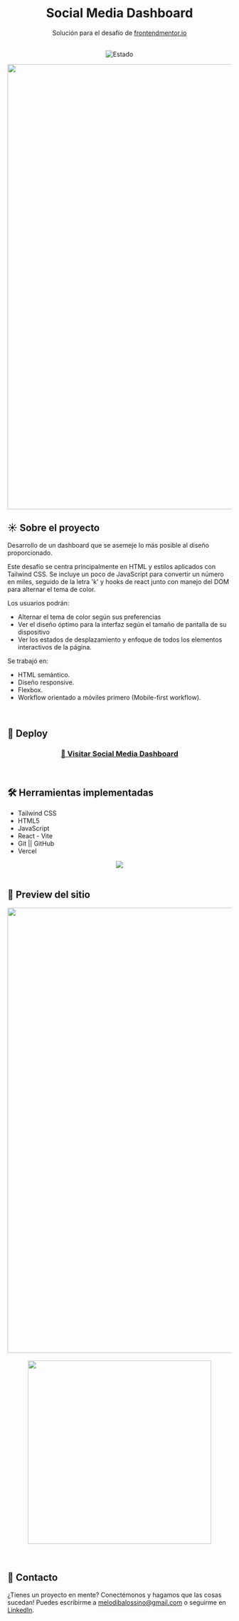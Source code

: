 <h1 align="center"> Social Media Dashboard </h1>
<div align="center">
   Solución para el desafío de  <a href="https://www.frontendmentor.io/challenges/social-media-dashboard-with-theme-switcher-6oY8ozp_H" target="_blank">frontendmentor.io</a>
</div>
<div align="center">
<br />
   
   ![Estado](https://img.shields.io/badge/Estado:-COMPLETO-green)

</div>
<img src="public\readme\responsive.PNG" alt="" width="1000px" />

## ☀️ Sobre el proyecto
Desarrollo de un dashboard que se asemeje lo más posible al diseño proporcionado.

Este desafío se centra principalmente en HTML y estilos aplicados con Tailwind CSS. Se incluye un poco de JavaScript para convertir un número en miles, seguido de la letra 'k' y hooks de react junto con manejo del DOM para alternar el tema de color.

Los usuarios podrán:
- Alternar el tema de color según sus preferencias
- Ver el diseño óptimo para la interfaz según el tamaño de pantalla de su dispositivo
- Ver los estados de desplazamiento y enfoque de todos los elementos interactivos de la página.

Se trabajó en:
- HTML semántico.
- Diseño responsive.
- Flexbox.
- Workflow orientado a móviles primero (Mobile-first workflow).
<br />

## 🔎 Deploy
<div align="center">
  <h3>
    <a href="https://social-media-dashboard-sage-theta.vercel.app/" target="_blank" >
      🔗 Visitar Social Media Dashboard
    </a>
</div>
<br />

## 🛠️ Herramientas implementadas 
  - Tailwind CSS
  - HTML5
  - JavaScript
  - React - Vite
  - Git || GitHub
  - Vercel

<div align="center">
    <a href="https://skillicons.dev">
      <img src="https://skillicons.dev/icons?i=tailwind,html,js,react,vite,git,github" />
    </a>
</div>
<br />

## 📸 Preview del sitio
<img src="public\readme\desktop.png" alt="" width="1000px" /> 
<br /><br />
<div align="center">
<img src="public\readme\mobile.png" alt="" width="412px" />
</div>
<br /><br />

## 📧 Contacto
¿Tienes un proyecto en mente? Conectémonos y hagamos que las cosas sucedan! Puedes escribirme a melodibalossino@gmail.com o seguirme en [LinkedIn](https://www.linkedin.com/in/melody-balossino-26745021b).
<br /><br />
